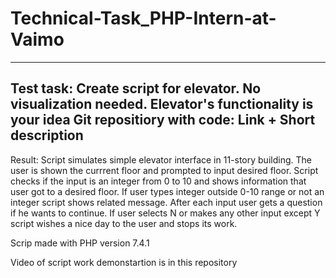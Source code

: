 # Technical-Task_PHP-Intern-at-Vaimo
---------
Test task:	Create script for elevator. No visualization needed. Elevator's functionality is your idea
Git repositiory with code:	Link + Short description
----------
Result:
Script simulates simple elevator interface in 11-story building. The user is shown the currrent floor and prompted to input desired floor. Script checks if the input is an integer from 0 to 10 and shows information that user got to a desired floor. If user types integer outside 0-10 range or not an integer script shows related message. After each input user gets a question if he wants to continue. If user selects N or makes any other input except Y script wishes a nice day to the user and stops its work. 

Scrip made with PHP version 7.4.1

Video of script work demonstartion is in this repository

